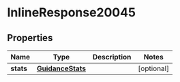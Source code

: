 

# InlineResponse20045

## Properties

Name | Type | Description | Notes
------------ | ------------- | ------------- | -------------
**stats** | [**GuidanceStats**](GuidanceStats.md) |  |  [optional]



